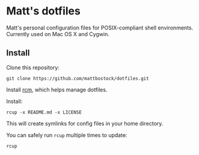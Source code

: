 Matt's dotfiles
========

Matt's personal configuration files for POSIX-compliant shell environments. Currently used on Mac OS X and Cygwin.

Install
-------

Clone this repository:

    git clone https://github.com/mattbostock/dotfiles.git
  
Install [rcm](https://github.com/thoughtbot/rcm), which helps manage dotfiles.

Install:

    rcup -x README.md -x LICENSE

This will create symlinks for config files in your home directory.

You can safely run `rcup` multiple times to update:

    rcup
